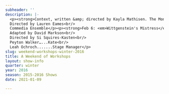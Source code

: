 ```yaml
---
subheader: ''
description: |-
  <p><strong>Context, written &amp; directed by Kayla Mathisen. The Monkey's Paw, written by W. W. Jacobs, adapted &amp; directed by Brandon McCallister.</strong></p> <p>Weekend of Workshops offers a stage to directors, devisers and performers to exercise and explore their craft. This Winter, directors probe the depths of the human experience from honest explorations of romantic relationships to raw portrayals of complex family dynamics. Audiences will encounter new work and old, devised and revised. A Weekend of Workshops commits each and every inhabitant of this intimate space to the expansion of the limits of their artistry.</p> <p><strong>Kayla Mathisen</strong> (Director) is a fourth-year in the College majoring in Law, Letters, and Society with a minor in Creative Writing. She wrote and directed <em>Context</em>. She has also directed an abbreviated <em>No Exit</em>, and wrote and directed <em>Comedia Goes West.</em></p><p><strong>Kennedy Green </strong>(Jeanie) is a student in the College.</p><p><strong>Elise Lemp</strong> (Petey) is a first-year in the College majoring in Biological Science. Previous acting credits include <em>Romeo and Juliet</em> (Nurse) and <em>Annie</em> (Miss Hannigan).</p><p><strong>Joshua Maymir </strong>(Martin) is a first-year in the College who is considering a major in Biochemistry. Theater[24] introduced him to the magic that is University Theater, and he looks forward to participating in future productions with the group.</p><p><strong>Juhi Muthal </strong>(Sierra) is a first-year in the College potentially majoring in Psychology and Statistics.</p><p><strong>Charlie Lovejoy </strong>(Stage Manager) is a second-year prospective English literature and TAPS double-major who is currently also the floor manager for <em>By the Bog of Cats</em>. In UT, Charlie has stage managed <em>Miss Julie</em>, assistant stage managed <em>Amadeus</em> and <em>The Effect of Gamma Rays on Man-in-the-Moon Marigolds</em>, designed and curated for Theatre[24], and been a stagehand and assistant props designer for <em>Closer.</em> Charlie is currently serving as a member of UT Committee. Before coming to college, Charlie stage managed seventeen productions through community, professional, and school theatre.</p><p> </p><p><strong>Brandon McCallister </strong>(Director) is a second-year in the College double majoring in TAPS and Comparative Human Development. Previous credits include <em>Twelfth Night</em> (Stage Manager), <em>Henry V </em>and <em>Richard II</em> (ASM), and <em>Love's Labour's Lost </em>(Assistant Director).</p><p><strong>Natalie Pasquinelli </strong>(Mrs. White) is a student in the College.</p><p><strong>Nate Chandler </strong>(Mr. White) is a first-year in the College. This is his first UT show. He is very excited for <em>The Monkey's Paw</em>! Nate also plays football on the UChicago varsity football team.</p><p><strong>Joshua Mark </strong>(Sergeant-Major Morris/Man) is a second-year in the College majoring in Geography. Previous acting credits include <em>Almondseed/Almondella</em> (King Tobias).</p><p><strong>Saisha Talwar</strong> (Jane White) is a first-year in the College. She is a potential Public Policy and Global Studies double major. Last quarter, she was involved in the UT production of <em>Twelfth Night</em>.</p><p><strong>Olivia Malone </strong>(Stage Manager) is a first-year prospective Computer Science major in the College. She has been involved in stage management for four years and was the Assistant Stage Manager for <em>Urinetown</em> last quarter.</p> <p> </p><p><strong>Molly Becker </strong>(Production Manager) is a third-year in the College majoring in ISHum. Previous production management credits include <em>Cabaret </em>(APM), <em>Closer </em>(APM), <em>The Effect of Gamma Rays on Man-in-the-Moon Marigolds </em>(APM) and the Fall 2015 Weekend of Workshops (PM).</p><p><strong>Stephanie Slaven-Ruffing</strong> (Sound Designer) is a student in the College.</p><p><strong>Hex Bean </strong>(Lighting Designer) is a student in the College.</p><p><span><strong>Natalie Wagner </strong>(</span><span>UT Committee Liaison) is a student in the College.</span></p><p><strong>Lauren Eames</strong> (Tech Staff Liaison) is a third-year in the College majoring in Religious Studies with a minor in Art History. She is the assistant north campus theater manager for the Department of Theater and Performance Studies, has participated in a wide variety of shows in a wide variety of roles for University Theater, and is an ensemble member with U of C Commedia.</p><p><strong>Feb 4-5: UofC Commedia presents: </strong><em><strong>UofC Commedia</strong></em><br/>
  Directed by Lauren Eames<br/>
  Commedia Ensemble</p><p><strong>Feb 6: <em>Wittgenstein's Mistress</em></strong><br/>
  Adapted by David Markson<br/>
  Directed by Si Squires-Kasten<br/>
  Peyton Walker…...Kate<br/>
  Leah Ochroch.......Stage Manager</p>
slug: weekend-workshops-winter-2016
title: A Weekend of Workshops
layout: show-info
quarter: winter
year: 2016
season: 2015-2016 Shows
date: 2021-01-09

---
```

